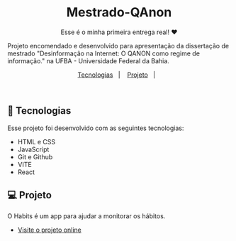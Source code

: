 <h1 align="center"> Mestrado-QAnon </h1>

<p align="center">
Esse é o minha primeira entrega real! ❤️

Projeto encomendado e desenvolvido para apresentação da dissertação de mestrado "Desinformação na Internet: O QANON como regime de informação." na UFBA - Universidade Federal da Bahia. <br/>
</p>

<p align="center">
  <a href="#-tecnologias">Tecnologias</a>&nbsp;&nbsp;&nbsp;|&nbsp;&nbsp;&nbsp;
  <a href="#-projeto">Projeto</a>&nbsp;&nbsp;&nbsp;|&nbsp;&nbsp;&nbsp;
</p>

<br>


## 🚀 Tecnologias

Esse projeto foi desenvolvido com as seguintes tecnologias:

- HTML e CSS
- JavaScript
- Git e Github
- VITE
- React

## 💻 Projeto

O Habits é um app para ajudar a monitorar os hábitos.

- [Visite o projeto online](https://d3dd3f.github.io/Habits)
